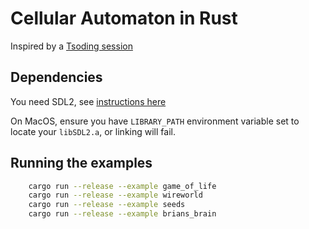 
# Cellular Automaton in Rust

Inspired by a [Tsoding session](https://www.youtube.com/watch?v=Hz_13P7lRoA)

## Dependencies

You need SDL2, see [instructions here](https://blog.logrocket.com/using-sdl2-bindings-rust/)

On MacOS, ensure you have `LIBRARY_PATH` environment variable set to locate your `libSDL2.a`, or linking will fail.

## Running the examples

```bash
    cargo run --release --example game_of_life
    cargo run --release --example wireworld
    cargo run --release --example seeds
    cargo run --release --example brians_brain
```
